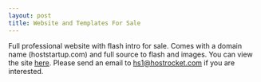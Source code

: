```yaml
--- 
layout: post
title: Website and Templates For Sale
---
```

Full professional website with flash intro for sale. Comes with a domain name (hoststartup.com) and full source to flash and images. You can view the site [here](/static/hs/index.htm). Please send an email to hs1@hostrocket.com if you are interested.
